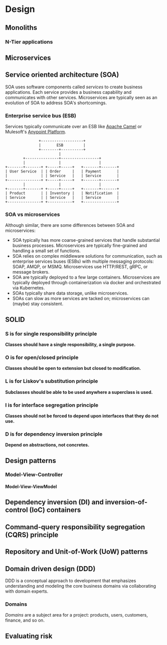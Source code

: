 # Design

## Monoliths


### N-Tier applications


## Microservices


## Service oriented architecture (SOA)
SOA uses software components called _services_ to create business applications.
Each service provides a business capability and communicates with other services. Microservices are typically seen as an evolution of SOA to address SOA's shortcomings.

### Enterprise service bus (ESB)
Services typically communicate over an ESB like [Apache Camel](https://camel.apache.org/) or Mulesoft's [Anypoint Platform](https://www.mulesoft.com/platform/enterprise-integration).

```
               +-------------------+
               |       ESB         |
               +--------+----------+
                        |
        +---------------+-----------------+
        |               |                 |
+-------+-------+ +-----+-----+   +-------+-------+
| User Service  | | Order     |   | Payment       |
|               | | Service   |   | Service       |
+---------------+ +-----+-----+   +-------+-------+
        |               |                 |
+-------+-------+ +-----+-----+   +-------+-------+
| Product       | | Inventory |   | Notification  |
| Service       | | Service   |   | Service       |
+---------------+ +-----------+   +---------------+
```

### SOA vs microservices
Although similar, there are some differences between SOA and microservices:
- SOA typically has more coarse-grained services that handle substantial business processes. Microservices are typically fine-grained and handling a small set of functions.
- SOA relies on complex middleware solutions for communication, such as enterprise services buses (ESBs) with multiple messaging protocols: SOAP, AMQP, or MSMQ. Microservices use HTTP/REST, gRPC, or message brokers.
- SOA are typically deployed to a few large containers. Microservices are typically deployed through containerization via docker and orchestrated via Kubernetes.
- SOAs typically share data storage, unlike microservices.
- SOAs can slow as more services are tacked on; microservices can (maybe) stay consistent.

## SOLID

### S is for single responsibility principle
**Classes should have a single responsibility, a single purpose.**

### O is for open/closed principle
**Classes should be open to extension but closed to modification.**

### L is for Liskov's substitution principle
**Subclasses should be able to be used anywhere a superclass is used.**

### I is for interface segregation principle
**Classes should not be forced to depend upon interfaces that they do not use.**

### D is for dependency inversion principle
**Depend on abstractions, not concretes.**

## Design patterns

### Model-View-Controller

#### Model-View-ViewModel

## Dependency inversion (DI) and inversion-of-control (IoC) containers

## Command-query responsibility segregation (CQRS) principle

## Repository and Unit-of-Work (UoW) patterns

## Domain driven design (DDD)
DDD is a conceptual approach to development that emphasizes understanding and modeling the core business domains via collaborating with domain experts.

### Domains
*Domains* are a subject area for a project: products, users, customers, finance,
and so on.

## Evaluating risk